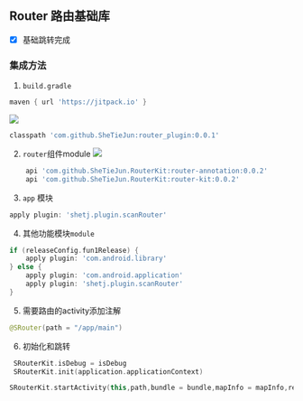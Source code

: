 ## Router 路由基础库

- [X] 基础跳转完成


### 集成方法

1. `build.gradle`
```groovy
maven { url 'https://jitpack.io' }
```

[![](https://jitpack.io/v/SheTieJun/router_plugin.svg)](https://jitpack.io/#SheTieJun/router_plugin)
```groovy
classpath 'com.github.SheTieJun:router_plugin:0.0.1'
```

2. `router`组件module
[![](https://jitpack.io/v/SheTieJun/RouterKit.svg)](https://jitpack.io/#SheTieJun/RouterKit)
```groovy
    api 'com.github.SheTieJun.RouterKit:router-annotation:0.0.2'
    api 'com.github.SheTieJun.RouterKit:router-kit:0.0.2'
``` 


3. `app` 模块

```groovy
apply plugin: 'shetj.plugin.scanRouter'
```

4. 其他功能模块`module`
```groovy
if (releaseConfig.fun1Release) {
    apply plugin: 'com.android.library'
} else {
    apply plugin: 'com.android.application'
    apply plugin: 'shetj.plugin.scanRouter'
}
```

5. 需要路由的activity添加注解
```kotlin
@SRouter(path = "/app/main")
```

6. 初始化和跳转

```kotlin
 SRouterKit.isDebug = isDebug
 SRouterKit.init(application.applicationContext)
```

```kotlin
SRouterKit.startActivity(this,path,bundle = bundle,mapInfo = mapInfo,requestCode = requestCode)
```